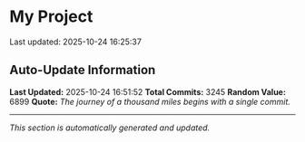 # My Project


Last updated: 2025-10-24 16:25:37




















































































































































































































































































































































































































































































































































































































































































































































































































































































































































































































































































































































































































































































































































































































































































































































































































































































































































































































































































































































































































































































































































































































































































































































































































































































































































































































































































































































































































































































































































































































































































































































































































































































































































































































































































































































































































































































































































































## Auto-Update Information

**Last Updated:** 2025-10-24 16:51:52
**Total Commits:** 3245
**Random Value:** 6899
**Quote:** _The journey of a thousand miles begins with a single commit._

---
_This section is automatically generated and updated._